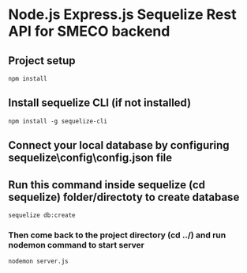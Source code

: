 # Node.js Express.js Sequelize Rest API for SMECO backend

## Project setup
```
npm install
```

## Install sequelize CLI (if not installed)
```
npm install -g sequelize-cli
```
## Connect your local database by configuring sequelize\config\config.json file

## Run this command inside sequelize (cd sequelize) folder/directoty to create database
```
sequelize db:create
```
###  Then come back to the project directory  (cd ../) and run nodemon command to start server
```
nodemon server.js
```
